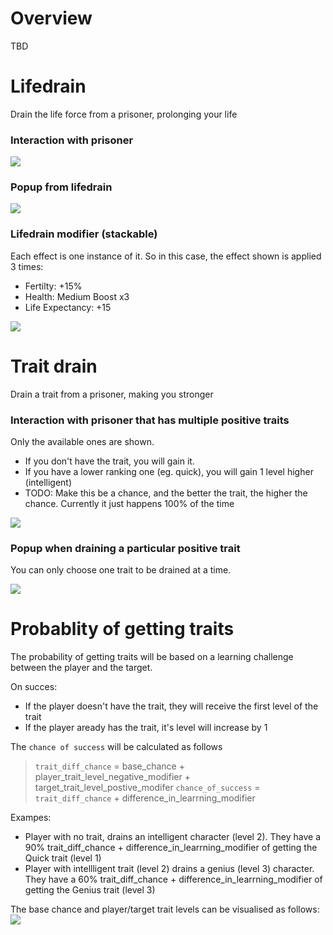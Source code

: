 # Overview
TBD

# Lifedrain
Drain the life force from a prisoner, prolonging your life

### Interaction with prisoner
<img src="screenshots/prisoner-interaction-without-traits.PNG"/>

### Popup from lifedrain
<img src="screenshots/lifedrain-popup.PNG"/>

### Lifedrain modifier (stackable)
Each effect is one instance of it. So in this case, the effect shown is applied 3 times: 

- Fertilty: +15%
- Health: Medium Boost x3
- Life Expectancy: +15

<img src="screenshots/lifedrain-modifier.PNG"/>

# Trait drain
Drain a trait from a prisoner, making you stronger

### Interaction with prisoner that has multiple positive traits
Only the available ones are shown. 

- If you don't have the trait, you will gain it. 
- If you have a lower ranking one (eg. quick), you will gain 1 level higher (intelligent)
- TODO: Make this be a chance, and the better the trait, the higher the chance. Currently it just happens 100% of the time

<img src="screenshots/prisoner-interaction-with-traits.png"/>

### Popup when draining a particular positive trait
You can only choose one trait to be drained at a time.

<img src="screenshots/trait-drain.png"/>

# Probablity of getting traits
The probability of getting traits will be based on a learning challenge between the player and the target. 

On succes:

- If the player doesn't have the trait, they will receive the first level of the trait
- If the player aready has the trait, it's level will increase by 1

The `chance of success` will be calculated as follows

> `trait_diff_chance` = base_chance + player_trait_level_negative_modifier + target_trait_level_postive_modifer
> `chance_of_success` = `trait_diff_chance` + difference_in_learrning_modifier

Exampes:

- Player with no trait, drains an intelligent character (level 2). They have a 90% trait_diff_chance + difference_in_learrning_modifier of getting the Quick trait (level 1)
- Player with intellligent trait (level 2) drains a genius (level 3) character. They have a 60% trait_diff_chance + difference_in_learrning_modifier of getting the Genius trait (level 3)

The base chance and player/target trait levels can be visualised as follows:
<img src="trait-base-probability-table.png"/>
